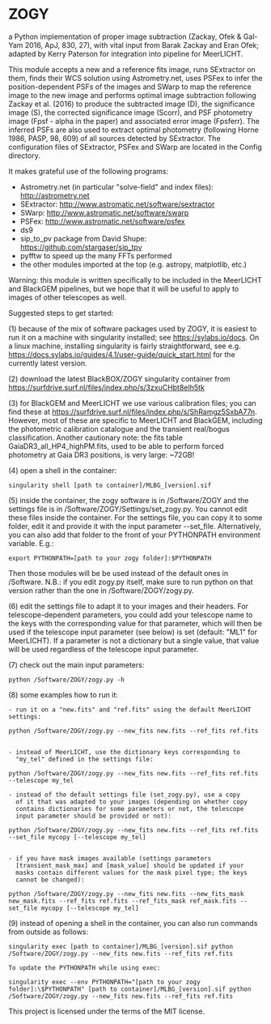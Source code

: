 # ZOGY
a Python implementation of proper image subtraction (Zackay, Ofek &amp; Gal-Yam 2016, ApJ, 830, 27), with vital input from Barak Zackay and Eran Ofek; adapted by Kerry Paterson for integration into pipeline for MeerLICHT.

This module accepts a new and a reference fits image, runs SExtractor on them, finds their WCS solution using Astrometry.net, uses PSFex to infer the position-dependent PSFs of the images and SWarp to map the reference image to the new image and performs optimal image subtraction following Zackay et al. (2016) to produce the subtracted image (D), the significance image (S), the corrected significance image (Scorr), and PSF photometry image (Fpsf - alpha in the paper) and associated error image (Fpsferr). The inferred PSFs are also used to extract optimal photometry (following Horne 1986, PASP, 98, 609) of all sources detected by SExtractor. The configuration files of SExtractor, PSFex and SWarp are located in the Config directory.

It makes grateful use of the following programs:

- Astrometry.net (in particular "solve-field" and index files): http://astrometry.net
- SExtractor: http://www.astromatic.net/software/sextractor
- SWarp: http://www.astromatic.net/software/swarp
- PSFex: http://www.astromatic.net/software/psfex
- ds9
- sip_to_pv package from David Shupe: https://github.com/stargaser/sip_tpv
- pyfftw to speed up the many FFTs performed
- the other modules imported at the top (e.g. astropy, matplotlib, etc.)

Warning: this module is written specifically to be included in the MeerLICHT and BlackGEM pipelines, but we hope that it will be useful to apply to images of other telescopes as well.


Suggested steps to get started:

(1) because of the mix of software packages used by ZOGY, it is easiest to run it on a machine with singularity installed; see https://sylabs.io/docs. On a linux machine, installing singularity is fairly straightforward, see e.g. https://docs.sylabs.io/guides/4.1/user-guide/quick_start.html for the currently latest version.

(2) download the latest BlackBOX/ZOGY singularity container from https://surfdrive.surf.nl/files/index.php/s/3zxuCHbt8eIh5tk

(3) for BlackGEM and MeerLICHT we use various calibration files; you can find these at https://surfdrive.surf.nl/files/index.php/s/ShRamgz5SxbA77n. However, most of these are specific to MeerLICHT and BlackGEM, including the photometric calibration catalogue and the transient real/bogus classification. Another cautionary note: the fits table GaiaDR3_all_HP4_highPM.fits, used to be able to perform forced photometry at Gaia DR3 positions, is very large: ~72GB!

(4) open a shell in the container:

    singularity shell [path to container]/MLBG_[version].sif

(5) inside the container, the zogy software is in /Software/ZOGY and the settings file is in /Software/ZOGY/Settings/set_zogy.py. You cannot edit these files inside the container. For the settings file, you can copy it to some folder, edit it and provide it with the input parameter --set_file. Alternatively, you can also add that folder to the front of your PYTHONPATH environment variable. E.g.:

    export PYTHONPATH=[path to your zogy folder]:$PYTHONPATH

Then those modules will be be used instead of the default ones in /Software. N.B.: if you edit zogy.py itself, make sure to run python on that version rather than the one in /Software/ZOGY/zogy.py.

(6) edit the settings file to adapt it to your images and their headers. For telescope-dependent parameters, you could add your telescope name to the keys with the corresponding value for that parameter, which will then be used if the telescope input parameter (see below) is set (default: "ML1" for MeerLICHT). If a parameter is not a dictionary but a single value, that value will be used regardless of the telescope input parameter.

(7) check out the main input parameters:

    python /Software/ZOGY/zogy.py -h

(8) some examples how to run it:

    - run it on a "new.fits" and "ref.fits" using the default MeerLICHT settings:

    python /Software/ZOGY/zogy.py --new_fits new.fits --ref_fits ref.fits


    - instead of MeerLICHT, use the dictionary keys corresponding to
      "my_tel" defined in the settings file:

    python /Software/ZOGY/zogy.py --new_fits new.fits --ref_fits ref.fits --telescope my_tel

    - instead of the default settings file (set_zogy.py), use a copy
      of it that was adapted to your images (depending on whether copy
      contains dictionaries for some parameters or not, the telescope
      input parameter should be provided or not):

    python /Software/ZOGY/zogy.py --new_fits new.fits --ref_fits ref.fits --set_file mycopy [--telescope my_tel]


    - if you have mask images available (settings parameters
      [transient_mask_max] and [mask_value] should be updated if your
      masks contain different values for the mask pixel type; the keys
      cannot be changed):

    python /Software/ZOGY/zogy.py --new_fits new.fits --new_fits_mask new_mask.fits --ref_fits ref.fits --ref_fits_mask ref_mask.fits --set_file mycopy [--telescope my_tel]


(9) instead of opening a shell in the container, you can also run commands from outside as follows:

    singularity exec [path to container]/MLBG_[version].sif python /Software/ZOGY/zogy.py --new_fits new.fits --ref_fits ref.fits

    To update the PYTHONPATH while using exec:

    singularity exec --env PYTHONPATH="[path to your zogy folder]:\$PYTHONPATH" [path to container]/MLBG_[version].sif python /Software/ZOGY/zogy.py --new_fits new.fits --ref_fits ref.fits


This project is licensed under the terms of the MIT license.
